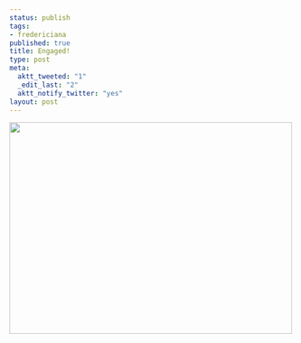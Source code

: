 ```yaml
--- 
status: publish
tags: 
- fredericiana
published: true
title: Engaged!
type: post
meta: 
  aktt_tweeted: "1"
  _edit_last: "2"
  aktt_notify_twitter: "yes"
layout: post
---
```

<img src="http://fredericiana.com/wp-content/uploads/2008/10/engaged.jpg" alt="" title="Engaged" width="500" height="375" class="alignnone size-full wp-image-1743" />
